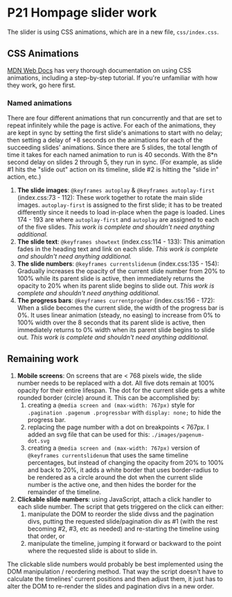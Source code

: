# P21 Hompage slider work

The slider is using CSS animations, which are in a new file, `css/index.css`. 

## CSS Animations
[MDN Web Docs](https://developer.mozilla.org/en-US/docs/Web/CSS/CSS_Animations) has very thorough documentation on using CSS animations, including a step-by-step tutorial. If you're unfamiliar with how they work, go here first.

### Named animations
There are four different animations that run concurrently and that are set to repeat infinitely while the page is active. For each of the animations, they are kept in sync by setting the first slide's animations to start with no delay; then setting a delay of +8 seconds on the animations for each of the succeeding slides' animations. Since there are 5 slides, the total length of time it takes for each named animation to run is 40 seconds. With the 8*n second delay on slides 2 through 5, they run in sync. (For example, as slide #1 hits the "slide out" action on its timeline, slide #2 is hitting the "slide in" action, etc.)
1. **The slide images**: `@keyframes autoplay` & `@keyframes autoplay-first` (index.css:73 - 112): These work together to rotate the main slide images. `autoplay-first` is assigned to the first slide; it has to be treated differently since it needs to load in-place when the page is loaded. Lines 174 - 193 are where `autoplay-first` and `autoplay` are assigned to each of the five slides. _This work is complete and shouldn't need anything additional._
2. **The slide text**: `@keyframes showtext` (index.css:114 - 133): This animation fades in the heading text and link on each slide. _This work is complete and shouldn't need anything additional._
3. **The slide numbers**: `@keyframes currentslidenum` (index.css:135 - 154): Gradually increases the opacity of the current slide number from 20% to 100% while its parent slide is active, then immediately returns the opacity to 20% when its parent slide begins to slide out. _This work is complete and shouldn't need anything additional._
4. **The progress bars**: `@keyframes currentprogbar` (index.css:156 - 172): When a slide becomes the current slide, the width of the progress bar is 0%. It uses linear animation (steady, no easing) to increase from 0% to 100% width over the 8 seconds that its parent slide is active, then immediately returns to 0% width when its parent slide begins to slide out. _This work is complete and shouldn't need anything additional._

## Remaining work
1. **Mobile screens**: On screens that are < 768 pixels wide, the slide number needs to be replaced with a dot. All five dots remain at 100% opacity for their entire lifespan. The dot for the current slide gets a white rounded border (circle) around it. This can be accomplished by:
    1. creating a `@media screen and (max-width: 767px)` style for `.pagination .pagenum .progressbar` with `display: none;` to hide the progress bar.
    2. replacing the page number with a dot on breakpoints < 767px. I added an svg file that can be used for this: `./images/pagenum-dot.svg`
    3. creating a `@media screen and (max-width: 767px)` version of `@keyframes currentslidenum` that uses the same timeline percentages, but instead of changing the opacity from 20% to 100% and back to 20%, it adds a white border that uses border-radius to be rendered as a circle around the dot when the current slide number is the active one, and then hides the border for the remainder of the timeline.
2. **Clickable slide numbers**: using JavaScript, attach a click handler to each slide number. The script that gets triggered on the click can either: 
    1. manipulate the DOM to reorder the slide divss and the pagination divs, putting the requested slide/pagination div as #1 (with the rest becoming #2, #3, etc as needed) and re-starting the timeline using that order, or
    2. manipulate the timeline, jumping it forward or backward to the point where the requested slide is about to slide in.

The clickable slide numbers would probably be best implemented using the DOM manipulation / reordering method. That way the script doesn't have to calculate the timelines' current positions and then adjust them, it just has to alter the DOM to re-render the slides and pagination divs in a new order.